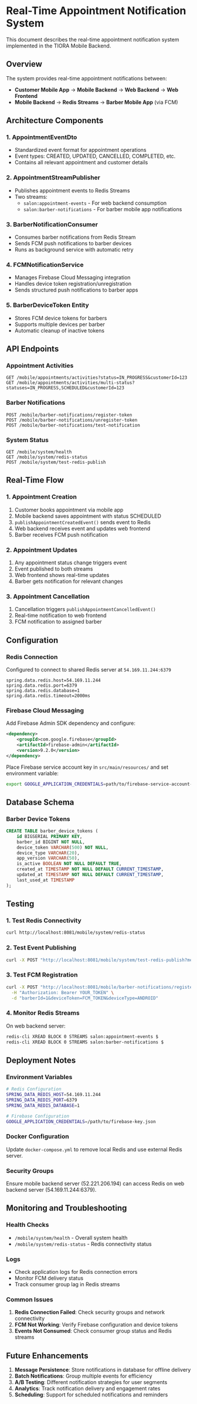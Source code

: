 # Real-Time Appointment Notification System

This document describes the real-time appointment notification system implemented in the TIORA Mobile Backend.

## Overview

The system provides real-time appointment notifications between:
- **Customer Mobile App** → **Mobile Backend** → **Web Backend** → **Web Frontend**
- **Mobile Backend** → **Redis Streams** → **Barber Mobile App** (via FCM)

## Architecture Components

### 1. AppointmentEventDto
- Standardized event format for appointment operations
- Event types: CREATED, UPDATED, CANCELLED, COMPLETED, etc.
- Contains all relevant appointment and customer details

### 2. AppointmentStreamPublisher
- Publishes appointment events to Redis Streams
- Two streams:
  - `salon:appointment-events` - For web backend consumption
  - `salon:barber-notifications` - For barber mobile app notifications

### 3. BarberNotificationConsumer
- Consumes barber notifications from Redis Stream
- Sends FCM push notifications to barber devices
- Runs as background service with automatic retry

### 4. FCMNotificationService
- Manages Firebase Cloud Messaging integration
- Handles device token registration/unregistration
- Sends structured push notifications to barber apps

### 5. BarberDeviceToken Entity
- Stores FCM device tokens for barbers
- Supports multiple devices per barber
- Automatic cleanup of inactive tokens

## API Endpoints

### Appointment Activities
```
GET /mobile/appointments/activities?status=IN_PROGRESS&customerId=123
GET /mobile/appointments/activities/multi-status?statuses=IN_PROGRESS,SCHEDULED&customerId=123
```

### Barber Notifications
```
POST /mobile/barber-notifications/register-token
POST /mobile/barber-notifications/unregister-token
POST /mobile/barber-notifications/test-notification
```

### System Status
```
GET /mobile/system/health
GET /mobile/system/redis-status
POST /mobile/system/test-redis-publish
```

## Real-Time Flow

### 1. Appointment Creation
1. Customer books appointment via mobile app
2. Mobile backend saves appointment with status SCHEDULED
3. `publishAppointmentCreatedEvent()` sends event to Redis
4. Web backend receives event and updates web frontend
5. Barber receives FCM push notification

### 2. Appointment Updates
1. Any appointment status change triggers event
2. Event published to both streams
3. Web frontend shows real-time updates
4. Barber gets notification for relevant changes

### 3. Appointment Cancellation
1. Cancellation triggers `publishAppointmentCancelledEvent()`
2. Real-time notification to web frontend
3. FCM notification to assigned barber

## Configuration

### Redis Connection
Configured to connect to shared Redis server at `54.169.11.244:6379`
```properties
spring.data.redis.host=54.169.11.244
spring.data.redis.port=6379
spring.data.redis.database=1
spring.data.redis.timeout=2000ms
```

### Firebase Cloud Messaging
Add Firebase Admin SDK dependency and configure:
```xml
<dependency>
    <groupId>com.google.firebase</groupId>
    <artifactId>firebase-admin</artifactId>
    <version>9.2.0</version>
</dependency>
```

Place Firebase service account key in `src/main/resources/` and set environment variable:
```bash
export GOOGLE_APPLICATION_CREDENTIALS=path/to/firebase-service-account-key.json
```

## Database Schema

### Barber Device Tokens
```sql
CREATE TABLE barber_device_tokens (
    id BIGSERIAL PRIMARY KEY,
    barber_id BIGINT NOT NULL,
    device_token VARCHAR(500) NOT NULL,
    device_type VARCHAR(20),
    app_version VARCHAR(50),
    is_active BOOLEAN NOT NULL DEFAULT TRUE,
    created_at TIMESTAMP NOT NULL DEFAULT CURRENT_TIMESTAMP,
    updated_at TIMESTAMP NOT NULL DEFAULT CURRENT_TIMESTAMP,
    last_used_at TIMESTAMP
);
```

## Testing

### 1. Test Redis Connectivity
```bash
curl http://localhost:8081/mobile/system/redis-status
```

### 2. Test Event Publishing
```bash
curl -X POST "http://localhost:8081/mobile/system/test-redis-publish?message=Test"
```

### 3. Test FCM Registration
```bash
curl -X POST "http://localhost:8081/mobile/barber-notifications/register-token" \
  -H "Authorization: Bearer YOUR_TOKEN" \
  -d "barberId=1&deviceToken=FCM_TOKEN&deviceType=ANDROID"
```

### 4. Monitor Redis Streams
On web backend server:
```bash
redis-cli XREAD BLOCK 0 STREAMS salon:appointment-events $
redis-cli XREAD BLOCK 0 STREAMS salon:barber-notifications $
```

## Deployment Notes

### Environment Variables
```bash
# Redis Configuration
SPRING_DATA_REDIS_HOST=54.169.11.244
SPRING_DATA_REDIS_PORT=6379
SPRING_DATA_REDIS_DATABASE=1

# Firebase Configuration
GOOGLE_APPLICATION_CREDENTIALS=/path/to/firebase-key.json
```

### Docker Configuration
Update `docker-compose.yml` to remove local Redis and use external Redis server.

### Security Groups
Ensure mobile backend server (52.221.206.194) can access Redis on web backend server (54.169.11.244:6379).

## Monitoring and Troubleshooting

### Health Checks
- `/mobile/system/health` - Overall system health
- `/mobile/system/redis-status` - Redis connectivity status

### Logs
- Check application logs for Redis connection errors
- Monitor FCM delivery status
- Track consumer group lag in Redis streams

### Common Issues
1. **Redis Connection Failed**: Check security groups and network connectivity
2. **FCM Not Working**: Verify Firebase configuration and device tokens
3. **Events Not Consumed**: Check consumer group status and Redis streams

## Future Enhancements

1. **Message Persistence**: Store notifications in database for offline delivery
2. **Batch Notifications**: Group multiple events for efficiency
3. **A/B Testing**: Different notification strategies for user segments
4. **Analytics**: Track notification delivery and engagement rates
5. **Scheduling**: Support for scheduled notifications and reminders
